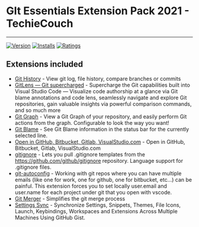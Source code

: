 # GIt Essentials Extension Pack 2021 - TechieCouch

---

[![Version](https://vsmarketplacebadge.apphb.com/version/TechieCouch.git-essentials.svg)](https://marketplace.visualstudio.com/items?itemName=TechieCouch.git-essentials)
[![Installs](https://vsmarketplacebadge.apphb.com/installs/TechieCouch.git-essentials.svg)](https://marketplace.visualstudio.com/items?itemName=TechieCouch.git-essentials)
[![Ratings](https://vsmarketplacebadge.apphb.com/downloads/TechieCouch.git-essentials.svg)](https://marketplace.visualstudio.com/items?itemName=TechieCouch.git-essentials)

## Extensions included

- [Git History](https://marketplace.visualstudio.com/items?itemName=donjayamanne.githistory) - View git log, file history, compare branches or commits
- [GitLens — Git supercharged](https://marketplace.visualstudio.com/items?itemName=eamodio.gitlens) - Supercharge the Git capabilities built into Visual Studio Code — Visualize code authorship at a glance via Git blame annotations and code lens, seamlessly navigate and explore Git repositories, gain valuable insights via powerful comparison commands, and so much more
- [Git Graph](https://marketplace.visualstudio.com/items?itemName=mhutchie.git-graph) - View a Git Graph of your repository, and easily perform Git actions from the graph. Configurable to look the way you want!
- [Git Blame](https://marketplace.visualstudio.com/items?itemName=waderyan.gitblame) - See Git Blame information in the status bar for the currently selected line.
- [Open in GitHub, Bitbucket, Gitlab, VisualStudio.com](https://marketplace.visualstudio.com/items?itemName=ziyasal.vscode-open-in-github) - Open in GitHub, Bitbucket, Gitlab, VisualStudio.com
- [gitignore](https://marketplace.visualstudio.com/items?itemName=codezombiech.gitignore) - Lets you pull .gitignore templates from the <https://github.com/github/gitignore> repository. Language support for .gitignore files.
- [git-autoconfig](https://marketplace.visualstudio.com/items?itemName=shyykoserhiy.git-autoconfig) - Working with git repos where you can have multiple emails (like one for work, one for github, one for bitbucket, etc...) can be painful. This extension forces you to set locally user.email and user.name for each project under git that you open with vscode.
- [Git Merger](https://marketplace.visualstudio.com/items?itemName=shaharkazaz.git-merger) - Simplifies the git merge process
- [Settings Sync](https://marketplace.visualstudio.com/items?itemName=Shan.code-settings-sync) - Synchronize Settings, Snippets, Themes, File Icons, Launch, Keybindings, Workspaces and Extensions Across Multiple Machines Using GitHub Gist.
